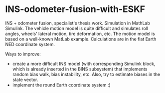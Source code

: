 # INS-odometer-fusion-with-ESKF
INS + odometer fusion, specialist's thesis work. Simulation in MathLab Simulink.
The vehicle motion model is quite difficult and simulates roll angles, wheels' lateral motion, tire deformation, etc. The motion model is based on a well-known MatLab example. Calculations are in the flat Earth NED coordinate system.

Ways to improve:
* create a more difficult INS model (with corresponding Simulink block, which is already inserted in the BINS subsystem) that implements random bias walk, bias instability, etc. Also, try to estimate biases in the state vector.
* implement the round Earth coordinate system :)
